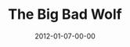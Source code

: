 ---
layout: message
category: message
series: "Big Bad Wolf"
title: "The Big Bad Wolf"
date: 2012-01-07-00-00
message_id: 708
sc-permalink-url: "http://soundcloud.com/crdschurch/the-big-bad-wolf"
audio: "http://s3.amazonaws.com/crossroads-media/messages/audio/bigbadwolf_01.mp3"
audio-duration: "44:16"
program: "http://s3.amazonaws.com/crossroads-media/documents/01_07-08_12Program.pdf"
description: "Brian Tome talks about the characteristics of Big Bad Wolf."
video: "http://s3.amazonaws.com/crossroads-media/messages/video/bigbadwolf_01.mp4"
video-duration: "44:22"
yt-embed-url: "//www.youtube.com/embed/H72_QcFJo-Q"
video-image: "http://s3.amazonaws.com/crossroads-media/images/bigbadwolf01_still.jpg"
tag: 
 - money
 - tome
 - control
 - program
 - community-groups
 - conflict
explicit: false
---